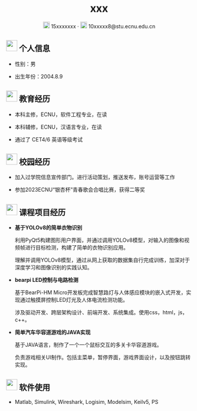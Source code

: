  <center>
     <h1>xxx</h1>
     <div>
         <span>
             <img src="assets/phone-solid.svg" width="18px">
             15xxxxxxx
         </span>
         ·
         <span>
             <img src="assets/envelope-solid.svg" width="18px">
             10xxxxx8@stu.ecnu.edu.cn
         </span>

 </center>

 ## <img src="assets/info-circle-solid.svg" width="30px"> 个人信息 

 - 性别：男
  
 - 出生年份：2004.8.9

## <img src="assets/graduation-cap-solid.svg" width="30px"> 教育经历

- 本科主修，ECNU，软件工程专业，在读
  
- 本科辅修，ECNU，汉语言专业，在读
  
- 通过了 CET4/6 英语等级考试

## <img src="assets/briefcase-solid.svg" width="30px"> 校园经历

- 加入过学院信息宣传部门。进行活动策划，推送发布，账号运营等工作
 
- 参加2023ECNU“银杏杯”青春歌会合唱比赛，获得二等奖

## <img src="assets/project-diagram-solid.svg" width="30px"> 课程项目经历

- **基于YOLOv8的简单衣物识别**

  利用PyQt5构建图形用户界面，并通过调用YOLOv8模型，对输入的图像和视频帧进行目标检测，构建了简单的衣物识别应用。

  理解并调用YOLOv8模型，通过从网上获取的数据集自行完成训练，加深对于深度学习和图像识别的实践认知。
  
- **bearpi LED控制与电路检测**

  基于BearPi-HM Micro开发板完成智慧路灯与人体感应模块的嵌入式开发，实现通过触摸屏控制LED灯光及人体电流检测功能。

  涉及驱动开发、跨层架构设计、前端开发、系统集成。使用css，html，js，c++。

- **简单汽车华容道游戏的JAVA实现**

  基于JAVA语言，制作了一个一个鼠标交互的多关卡华容道游戏。

  负责游戏相关UI制作。包括主菜单，暂停界面，游戏界面设计，以及按钮跳转实现。
  
  
## <img src="assets/tools-solid.svg" width="30px"> 软件使用

- Matlab, Simulink, Wireshark, Logisim, Modelsim, Keilv5, PS
